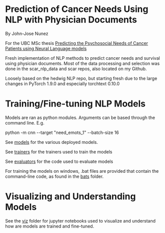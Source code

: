 # Prediction of Cancer Needs Using NLP with Physician Documents

By John-Jose Nunez

For the UBC MSc thesis [Predicting the Psychosocial Needs of Cancer Patients using Neural Language models](https://open.library.ubc.ca/soa/cIRcle/collections/ubctheses/24/items/1.0412909)

Fresh implementation of NLP methods to predict cancer needs and survival using physician documents. Most of the data processing and selection
was done in the scar_nlp_data and scar repos, also located on my Github. 

Loosely based on the hedwig NLP repo, but starting fresh due to the large changes
in  PyTorch 1.9.0 and especially torchtext 0.10.0

# Training/Fine-tuning NLP Models

Models are ran as python modules. Arguments can be based through the command line. E.g.

python -m cnn --target "need_emots_1" --batch-size 16

See [models](./models) for the various deployed models. 

See [trainers](./trainers) for the trainers used to train the models

See [evaluators](./evaluators) for the code used to evaluate models

For training the models on windows, .bat files are provided that contain the command-line code,
as found in the [bats](./bats) folder. 

# Visualizing and Understanding Models

See the [viz](./viz) folder for jupyter notebooks used to visualize and understand how are 
models are trained and fine-tuned. 

